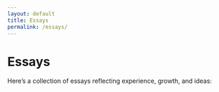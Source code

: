 ```yaml
---
layout: default
title: Essays
permalink: /essays/
---
```


# Essays

Here’s a collection of essays reflecting experience, growth, and ideas: